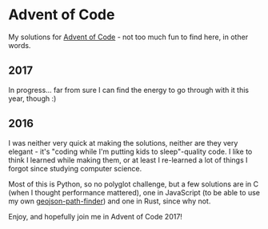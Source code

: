 Advent of Code
==============

My solutions for [Advent of Code](https://adventofcode.com/) - not too much fun to find here, in other words.

## 2017

In progress... far from sure I can find the energy to go through with it this year, though :)

## 2016

I was neither very quick at making the solutions, neither are they very elegant - it's "coding while I'm putting kids to sleep"-quality code. I like to think I learned while making them, or at least I re-learned a lot of things I forgot since studying computer science.

Most of this is Python, so no polyglot challenge, but a few solutions are in C (when I thought performance mattered), one in JavaScript (to be able to use my own [geojson-path-finder](https://adventofcode.com/)) and one in Rust, since why not.

Enjoy, and hopefully join me in Advent of Code 2017!
